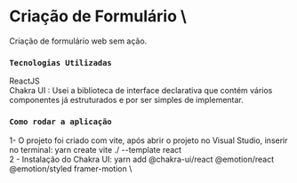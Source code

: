 # Criação de Formulário \
Criação de formulário web sem ação.

### `Tecnologias Utilizadas`
ReactJS \
Chakra UI : Usei a biblioteca de interface declarativa que contém vários componentes já estruturados e por ser simples de implementar.

### `Como rodar a aplicação`

1- O projeto foi criado com vite, após abrir o projeto no Visual Studio, inserir no terminal: yarn create vite ./ --template react \
2 - Instalação do Chakra UI: yarn add @chakra-ui/react @emotion/react @emotion/styled framer-motion \

